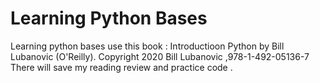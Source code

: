 # Learning Python Bases
Learning python bases use this book : Introductioon Python by Bill Lubanovic (O'Reilly). Copyright 2020 Bill Lubanovic ,978-1-492-05136-7  
There will save my reading review and practice code .
